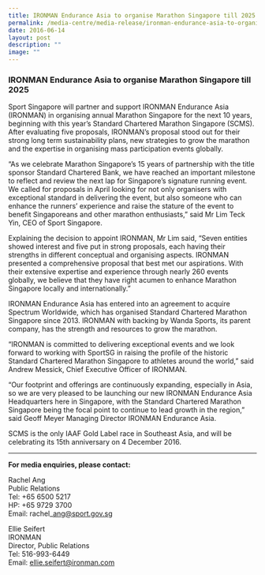 ```yaml
---
title: IRONMAN Endurance Asia to organise Marathon Singapore till 2025
permalink: /media-centre/media-release/ironman-endurance-asia-to-organise-marathon-singapore-till-2025/
date: 2016-06-14
layout: post
description: ""
image: ""
---
```

### **IRONMAN Endurance Asia to organise Marathon Singapore till 2025**

Sport Singapore will partner and support IRONMAN Endurance Asia (IRONMAN) in organising annual Marathon Singapore for the next 10 years, beginning with this year’s Standard Chartered Marathon Singapore (SCMS). After evaluating five proposals, IRONMAN’s proposal stood out for their strong long term sustainability plans, new strategies to grow the marathon and the expertise in organising mass participation events globally.

“As we celebrate Marathon Singapore’s 15 years of partnership with the title sponsor Standard Chartered Bank, we have reached an important milestone to reflect and review the next lap for Singapore’s signature running event. We called for proposals in April looking for not only organisers with exceptional standard in delivering the event, but also someone who can enhance the runners’ experience and raise the stature of the event to benefit Singaporeans and other marathon enthusiasts,” said Mr Lim Teck Yin, CEO of Sport Singapore.

Explaining the decision to appoint IRONMAN, Mr Lim said, “Seven entities showed interest and five put in strong proposals, each having their strengths in different conceptual and organising aspects. IRONMAN presented a comprehensive proposal that best met our aspirations. With their extensive expertise and experience through nearly 260 events globally, we believe that they have right acumen to enhance Marathon Singapore locally and internationally.”

IRONMAN Endurance Asia has entered into an agreement to acquire Spectrum Worldwide, which has organised Standard Chartered Marathon Singapore since 2013. IRONMAN with backing by Wanda Sports, its parent company, has the strength and resources to grow the marathon.

“IRONMAN is committed to delivering exceptional events and we look forward to working with SportSG in raising the profile of the historic Standard Chartered Marathon Singapore to athletes around the world,” said Andrew Messick, Chief Executive Officer of IRONMAN.

“Our footprint and offerings are continuously expanding, especially in Asia, so we are very pleased to be launching our new IRONMAN Endurance Asia Headquarters here in Singapore, with the Standard Chartered Marathon Singapore being the focal point to continue to lead growth in the region,” said Geoff Meyer Managing Director IRONMAN Endurance Asia.

SCMS is the only IAAF Gold Label race in Southeast Asia, and will be celebrating its 15th anniversary on 4 December 2016.

---

**For media enquiries, please contact:**
<br>

Rachel Ang<br>
Public Relations<br>
Tel: +65 6500 5217<br>
HP: +65 9729 3700<br>
Email: rachel\_ang@sport.gov.sg

Ellie Seifert<br>
IRONMAN<br>
Director, Public Relations<br>
Tel: 516-993-6449<br>
Email: ellie.seifert@ironman.com